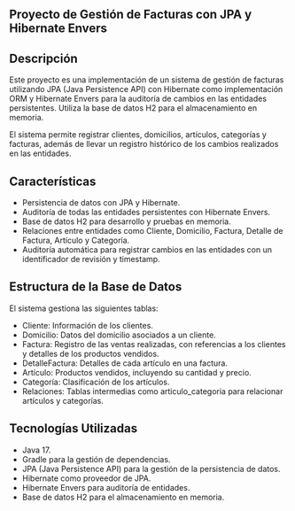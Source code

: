 ## Proyecto de Gestión de Facturas con JPA y Hibernate Envers ##

Descripción
-----------
Este proyecto es una implementación de un sistema de gestión de facturas utilizando JPA (Java Persistence API) con Hibernate como implementación ORM y Hibernate Envers para la auditoría de cambios en las entidades persistentes. Utiliza la base de datos H2 para el almacenamiento en memoria.

El sistema permite registrar clientes, domicilios, artículos, categorías y facturas, además de llevar un registro histórico de los cambios realizados en las entidades.

Características
---------------
- Persistencia de datos con JPA y Hibernate.
- Auditoría de todas las entidades persistentes con Hibernate Envers.
- Base de datos H2 para desarrollo y pruebas en memoria.
- Relaciones entre entidades como Cliente, Domicilio, Factura, Detalle de Factura, Artículo y Categoría.
- Auditoría automática para registrar cambios en las entidades con un identificador de revisión y timestamp.

Estructura de la Base de Datos
------------------------------
El sistema gestiona las siguientes tablas:

- Cliente: Información de los clientes.
- Domicilio: Datos del domicilio asociados a un cliente.
- Factura: Registro de las ventas realizadas, con referencias a los clientes y detalles de los productos vendidos.
- DetalleFactura: Detalles de cada artículo en una factura.
- Artículo: Productos vendidos, incluyendo su cantidad y precio.
- Categoría: Clasificación de los artículos.
- Relaciones: Tablas intermedias como articulo_categoria para relacionar artículos y categorías.

Tecnologías Utilizadas
----------------------
- Java 17.
- Gradle para la gestión de dependencias.
- JPA (Java Persistence API) para la gestión de la persistencia de datos.
- Hibernate como proveedor de JPA.
- Hibernate Envers para auditoría de entidades.
- Base de datos H2 para el almacenamiento en memoria.
